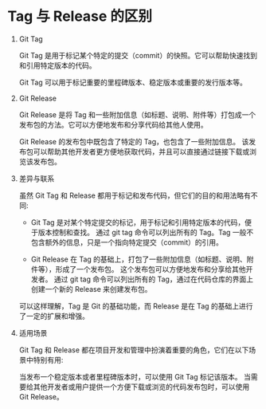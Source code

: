 # Tag 与 Release 的区别

1. Git Tag

   Git Tag 是用于标记某个特定的提交（commit）的快照。它可以帮助快速找到和引用特定版本的代码。

   Git Tag 可以用于标记重要的里程碑版本、稳定版本或重要的发行版本等。

2. Git Release

   Git Release 是将 Tag 和一些附加信息（如标题、说明、附件等）打包成一个发布包的方法。它可以方便地发布和分享代码给其他人使用。

   Git Release 的发布包中既包含了特定的 Tag，也包含了一些附加信息。
   该发布包可以帮助其他开发者更方便地获取代码，并且可以直接通过链接下载或浏览该发布包。

3. 差异与联系

   虽然 Git Tag 和 Release 都用于标记和发布代码，但它们的目的和用法略有不同:

   - Git Tag 是对某个特定提交的标记，用于标记和引用特定版本的代码，便于版本控制和查找。
     通过 git tag 命令可以列出所有的 Tag。Tag 一般不包含额外的信息，只是一个指向特定提交（commit）的引用。

   - Git Release 在 Tag 的基础上，打包了一些附加信息（如标题、说明、附件等），形成了一个发布包。
     这个发布包可以方便地发布和分享给其他开发者。
     通过 git tag 命令可以列出所有的 Tag，通过在代码仓库的界面上创建一个新的 Release 来创建发布包。

   可以这样理解，Tag 是 Git 的基础功能，而 Release 是在 Tag 的基础上进行了一定的扩展和增强。

4. 适用场景

   Git Tag 和 Release 都在项目开发和管理中扮演着重要的角色，它们在以下场景中特别有用:

   当发布一个稳定版本或者里程碑版本时，可以使用 Git Tag 标记该版本。
   当需要给其他开发者或用户提供一个方便下载或浏览的代码发布包时，可以使用 Git Release。
